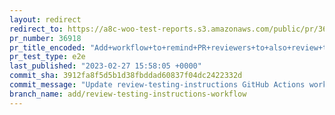 ```yaml
---
layout: redirect
redirect_to: https://a8c-woo-test-reports.s3.amazonaws.com/public/pr/36918/e2e/index.html
pr_number: 36918
pr_title_encoded: "Add+workflow+to+remind+PR+reviewers+to+also+review+the+testing+instructions."
pr_test_type: e2e
last_published: "2023-02-27 15:58:05 +0000"
commit_sha: 3912fa8f5d5b1d38fbddad60837f04dc2422332d
commit_message: "Update review-testing-instructions GitHub Actions workflow to find if…"
branch_name: add/review-testing-instructions-workflow
---
```

